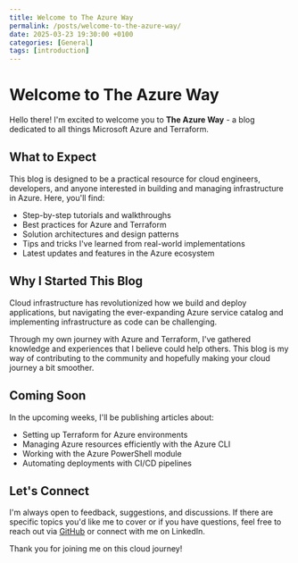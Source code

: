 ```yaml
---
title: Welcome to The Azure Way
permalink: /posts/welcome-to-the-azure-way/
date: 2025-03-23 19:30:00 +0100
categories: [General]
tags: [introduction]
---
```


# Welcome to The Azure Way

Hello there! I'm excited to welcome you to **The Azure Way** - a blog dedicated to all things Microsoft Azure and Terraform.

## What to Expect

This blog is designed to be a practical resource for cloud engineers, developers, and anyone interested in building and managing infrastructure in Azure. Here, you'll find:

- Step-by-step tutorials and walkthroughs
- Best practices for Azure and Terraform
- Solution architectures and design patterns
- Tips and tricks I've learned from real-world implementations
- Latest updates and features in the Azure ecosystem

## Why I Started This Blog

Cloud infrastructure has revolutionized how we build and deploy applications, but navigating the ever-expanding Azure service catalog and implementing infrastructure as code can be challenging.

Through my own journey with Azure and Terraform, I've gathered knowledge and experiences that I believe could help others. This blog is my way of contributing to the community and hopefully making your cloud journey a bit smoother.

## Coming Soon

In the upcoming weeks, I'll be publishing articles about:

- Setting up Terraform for Azure environments 
- Managing Azure resources efficiently with the Azure CLI
- Working with the Azure PowerShell module
- Automating deployments with CI/CD pipelines

## Let's Connect

I'm always open to feedback, suggestions, and discussions. If there are specific topics you'd like me to cover or if you have questions, feel free to reach out via [GitHub](https://github.com/szjagosz) or connect with me on LinkedIn.

Thank you for joining me on this cloud journey!